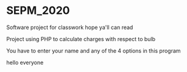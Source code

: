 # SEPM_2020
Software project
for
classwork
hope ya'll can read 

Project using PHP to calculate charges with respect to bulb

You have to enter your name and any of the 4 options in this program

hello everyone
